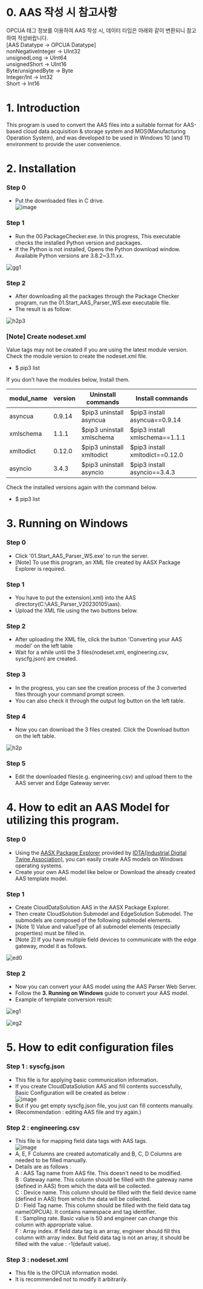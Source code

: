 # 0. AAS 작성 시 참고사항  
OPCUA 태그 정보를 이용하여 AAS 작성 시, 데이터 타입은 아래와 같이 변환되니 참고하여 작성바랍니다.  
[AAS Datatype -> OPCUA Datatype]  
nonNegativeInteger -> UInt32  
unsignedLong -> UInt64  
unsignedShort -> UInt16  
Byte/unsignedByte -> Byte  
Integer/Int -> Int32  
Short -> Int16  

# 1. Introduction  
This program is used to convert the AAS files into a suitable format for AAS-based cloud data acquisition & storage system and MOS(Manufacturing Operation System), and was developed to be used in Windows 10 (and 11) environment to provide the user convenience. 

# 2. Installation
### Step 0
* Put the downloaded files in C drive.  
![image](https://github.com/auto-mos/AAS-Parser-for-Windows/assets/114371609/a6aec858-d440-475c-a00d-ff890765846c)  

### Step 1
* Run the 00.PackageChecker.exe. In this progress, This executable checks the installed Python version and packages.
* If the Python is not installed, Opens the Python download window. Available Python versions are 3.8.2~3.11.xx.

![gg1](https://user-images.githubusercontent.com/114371609/214993379-0ab99484-901d-46f8-82c7-43ef9a9d9cff.png)


### Step 2
* After downloading all the packages through the Package Checker program, run the 01.Start_AAS_Parser_WS.exe executable file.
* The result is as follow:

![h2p3](https://user-images.githubusercontent.com/114371609/214744435-70c04c39-61ab-4cd7-97b6-a35dceeb0c46.png)

### [Note] Create nodeset.xml
Value tags may not be created if you are using the latest module version. Check the module version to create the nodeset.xml file.
- $ pip3 list

If you don't have the modules below, Install them.

|modul_name|version|Uninstall commands|Install commands|
|----------|-------|------------------|----------------|
|asyncua|0.9.14|$pip3 uninstall asyncua|$pip3 install asyncua==0.9.14|
|xmlschema|1.1.1|$pip3 uninstall xmlschema|$pip3 install xmlschema==1.1.1|
|xmltodict|0.12.0|$pip3 uninstall xmltodict|$pip3 install xmltodict==0.12.0|
|asyncio|3.4.3|$pip3 uninstall asyncio|$pip3 install asyncio==3.4.3|

Check the installed versions again with the command below.
- $ pip3 list


# 3. Running on Windows

 ### Step 0
 * Click '01.Start_AAS_Parser_WS.exe' to run the server.
 * [Note] To use this program, an XML file created by AASX Package Explorer is required. 

 ### Step 1
 * You have to put the extension(.xml) into the AAS directory(C:\AAS_Parser_V20230105\aas). 
 * Upload the XML file using the two buttons below.
 
 ### Step 2
 * After uploading the XML file, click the button 'Converting your AAS model' on the left table
 * Wait for a while until the 3 files(nodeset.xml, engineering.csv, syscfg.json) are created. 

 ### Step 3
 * In the progress, you can see the creation process of the 3 converted files through your command prompt screen. 
 * You can also check it through the output log button on the left table.

 ### Step 4
 * Now you can download the 3 files created. Click the Download button on the left table.
  
![h2p](https://user-images.githubusercontent.com/114371609/214742281-e6ceb7a2-358f-435c-8ea9-94a73b717d0d.png)

 ### Step 5
 * Edit the downloaded files(e.g. engineering.csv) and upload them to the AAS server and Edge Gateway server.
  
# 4. How to edit an AAS Model for utilizing this program.
 ### Step 0
 * Using the [AASX Package Explorer](https://github.com/admin-shell-io/aasx-package-explorer/releases) provided by [IDTA(Industrial Digital Twine Association)](https://industrialdigitaltwin.org/en/), you can easily create AAS models on Windows operating systems.
 * Create your own AAS model like below or Download the already created AAS template model.
 
 ### Step 1
 * Create CloudDataSolution AAS in the AASX Package Explorer. 
 * Then create CloudSolution Submodel and EdgeSolution Submodel. The submodels are composed of the following submodel elements.
 * [Note 1] Value and valueType of all submodel elements (especially properties) must be filled in.
 * [Note 2] If you have multiple field devices to communicate with the edge gateway, model it as follows.

![ed0](https://user-images.githubusercontent.com/114371609/214991995-f6a65e31-7716-44cf-a552-1046d9712686.png)

 ### Step 2
 * Now you can convert your AAS model using the AAS Parser Web Server. 
 * Follow the **3. Running on Windows** guide to convert your AAS model.
 * Example of template conversion result:
 
![eg1](https://user-images.githubusercontent.com/114371609/214994448-75b7d748-723c-4dc2-a194-72723cfc58e2.png)

![eg2](https://user-images.githubusercontent.com/114371609/214994455-f1fad61c-2be3-4cc7-9abd-1315c040b958.png)

# 5. How to edit configuration files  
### Step 1 : syscfg.json  
* This file is for applying basic communication information.  
* If you create CloudDataSolution AAS and fill contents successfully, Basic Configuration will be created as below :  
![image](https://github.com/auto-mos/AAS-Parser-for-Windows/assets/114371609/75470303-e9f9-4102-b125-74324c4beaa9)  
* But if you get empty syscfg.json file, you just can fill contents manually.  
* (Recommendation : editing AAS file and try again.)  

### Step 2 : engineering.csv  
* This file is for mapping field data tags with AAS tags.  
![image](https://github.com/auto-mos/AAS-Parser-for-Windows/assets/114371609/ba5c0053-0474-4ede-a46d-f6eda3afa4ab)   
* A, E, F Columns are created automatically and B, C, D Columns are needed to be filled manually.  
* Details are as follows :  
  A : AAS Tag name from AAS file. This doesn't need to be modified.  
  B : Gateway name. This column should be filled with the gateway name (defined in AAS) from which the data will be collected.  
  C : Device name. This column should be filled with the field device name (defined in AAS) from which the data will be collected.  
  D : Field Tag name. This column should be filled with the field data tag name(OPCUA). It contains namespace and tag identifier.  
  E : Sampling rate. Basic value is 50 and engineer can change this column with appropriate value.  
  F : Array index. If field data tag is an array, engineer should fill this column with array index. But field data tag is not an array, it should be filled with the value : -1(default value).
  
### Step 3 : nodeset.xml  
* This file is the OPCUA information model.  
* It is recommended not to modify it arbitrarily.  
  
  

